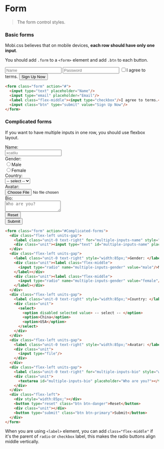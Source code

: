 # Form

> The form control styles.

### Basic forms

Mobi.css believes that on mobile devices, **each row should have only one input**.

You should add `.form` to a `<form>` element and add `.btn` to each button.

<form class="form" action="#">
  <input type="text" placeholder="Name"/>
  <input type="password" placeholder="Password"/>
  <label class="flex-middle"><input type="checkbox"/>I agree to terms.</label>
  <input class="btn" type="submit" value="Sign Up Now"/>
</form>

```html
<form class="form" action="#">
  <input type="text" placeholder="Name"/>
  <input type="email" placeholder="Email"/>
  <label class="flex-middle"><input type="checkbox"/>I agree to terms.</label>
  <input class="btn" type="submit" value="Sign Up Now"/>
</form>
```

### Complicated forms

If you want to have multiple inputs in one row, you should use flexbox layout.

<form class="form" action="#Complicated-forms">
  <div class="flex-left units-gap">
    <label class="unit-0 text-right" for="multiple-inputs-name" style="width:85px;">Name: </label>
    <div class="unit"><input type="text" id="multiple-inputs-name" placeholder="xcatliu"/></div>
  </div>
  <div class="flex-left units-gap">
    <label class="unit-0 text-right" style="width:85px;">Gender: </label>
    <div class="unit"><label class="flex-middle">
      <input type="radio" name="multiple-inputs-gender" value="male"/>Male
    </label></div>
    <div class="unit"><label class="flex-middle">
      <input type="radio" name="multiple-inputs-gender" value="female"/>Female
    </label></div>
  </div>
  <div class="flex-left units-gap">
    <label class="unit-0 text-right" style="width:85px;">Country: </label>
    <div class="unit">
      <select>
        <option disabled selected value> -- select -- </option>
        <option>China</option>
        <option>USA</option>
      </select>
    </div>
  </div>
  <div class="flex-left units-gap">
    <label class="unit-0 text-right" style="width:85px;">Avatar: </label>
    <div class="unit">
      <input type="file"/>
    </div>
  </div>
  <div class="flex-left units-gap">
    <label class="unit-0 text-right" for="multiple-inputs-bio" style="width:85px;">Bio: </label>
    <div class="unit">
      <textarea id="multiple-inputs-bio" placeholder="Who are you?"></textarea>
    </div>
  </div>
  <div class="flex-left">
    <div style="width:85px;"></div>
    <button type="reset" class="btn btn-danger">Reset</button>
    <div class="unit"></div>
    <button type="submit" class="btn btn-primary">Submit</button>
  </div>
</form>

```html
<form class="form" action="#Complicated-forms">
  <div class="flex-left units-gap">
    <label class="unit-0 text-right" for="multiple-inputs-name" style="width:85px;">Name: </label>
    <div class="unit"><input type="text" id="multiple-inputs-name" placeholder="xcatliu"/></div>
  </div>
  <div class="flex-left units-gap">
    <label class="unit-0 text-right" style="width:85px;">Gender: </label>
    <div class="unit"><label class="flex-middle">
      <input type="radio" name="multiple-inputs-gender" value="male"/>Male
    </label></div>
    <div class="unit"><label class="flex-middle">
      <input type="radio" name="multiple-inputs-gender" value="female"/>Female
    </label></div>
  </div>
  <div class="flex-left units-gap">
    <label class="unit-0 text-right" style="width:85px;">Country: </label>
    <div class="unit">
      <select>
        <option disabled selected value> -- select -- </option>
        <option>China</option>
        <option>USA</option>
      </select>
    </div>
  </div>
  <div class="flex-left units-gap">
    <label class="unit-0 text-right" style="width:85px;">Avatar: </label>
    <div class="unit">
      <input type="file"/>
    </div>
  </div>
  <div class="flex-left units-gap">
    <label class="unit-0 text-right" for="multiple-inputs-bio" style="width:85px;">Bio: </label>
    <div class="unit">
      <textarea id="multiple-inputs-bio" placeholder="Who are you?"></textarea>
    </div>
  </div>
  <div class="flex-left">
    <div style="width:85px;"></div>
    <button type="reset" class="btn btn-danger">Reset</button>
    <div class="unit"></div>
    <button type="submit" class="btn btn-primary">Submit</button>
  </div>
</form>
```

When you are using `<label>` element, you can add `class="flex-middle"` if it's the parent of `radio` or `checkbox` label, this makes the radio buttons align middle vertically.
